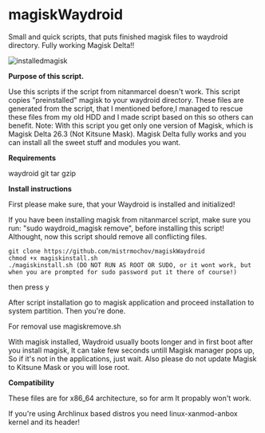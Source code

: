 # magiskWaydroid
Small and quick scripts, that puts finished magisk files to waydroid directory. Fully working Magisk Delta!!

![installedmagisk](https://magiskwaydroid.fra1.digitaloceanspaces.com/magiskimage.png)

**Purpose of this script.**

 Use this scripts if the script from nitanmarcel doesn't work. This script copies "preinstalled" magisk to your waydroid directory. These files are generated from the script, that I mentioned before,I managed to rescue these files from my old HDD
 and I made script based on this so others can benefit. 
 Note: With this script you get only one version of Magisk, which is Magisk Delta 26.3 (Not Kitsune Mask). Magisk Delta fully works and you can install all the sweet stuff and modules you want.

 **Requirements**

 waydroid
 git
 tar
 gzip

 **Install instructions**
 
 First please make sure, that your Waydroid is installed and initialized!

 If you have been installing magisk from nitanmarcel script, make sure you run: "sudo waydroid_magisk remove", before installing this script! Althought, now this script should remove all conflicting files.
 ```shell
git clone https://github.com/mistrmochov/magiskWaydroid
chmod +x magiskinstall.sh
./magiskinstall.sh (DO NOT RUN AS ROOT OR SUDO, or it wont work, but when you are prompted for sudo password put it there of course!)
```
 then press y

 After script installation go to magisk application and proceed installation to system partition. Then you're done.
 
 For removal use magiskremove.sh
 
 With magisk installed, Waydroid usually boots longer and in first boot after you install magisk, It can take few seconds untill Magisk manager pops up, So if it's not in the applications, just wait.
 Also please do not update Magisk to Kitsune Mask or you will lose root.
 
 **Compatibility**
 
 These files are for x86_64 architecture, so for arm It propably won't work.
 
 If you're using Archlinux based distros you need linux-xanmod-anbox kernel and its header!

